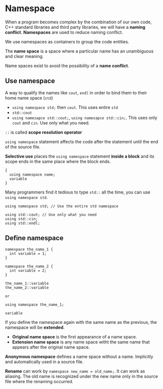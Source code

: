 # Namespace

When a program becomes complex by the combination of our own code, C++ standard libraries and third party libraries, we will have a **naming conflict**. **Namespaces** are used to reduce naming conflict.

We use namespaces as containers to group the code entities.

The **name space** is a space where a particular name has an unambiguous and clear meaning.

Name spaces exist to avoid the possibility of a **name conflict**.

## Use namespace

A way to qualify the names like `cout`, `endl` in order to bind them to their home name space (`std`)

- `using namespace std;` then `cout`. This uses entire `std`
- `std::cout`
- `using namesapce std::cout;`, `using namesapce std::cin;`. This uses only `cout` and `cin`. Use only what you need.

`::` is called **scope resolution operator**

`using namespace` statement affects the code after the statement until the end of the source file.

**Selective use** places the `using namespace` statement **inside a block** and its scope ends in the same place where the block ends.

```
{
  using namespace name;
  variable
}
```

Many programmers find it tedious to type `std::` all the time, you can use `using namespace std`.

```
using namespace std; // Use the entire std namespace
```

```
using std::cout; // Use only what you need
using std::cin;
using std::endl;
```

## Define namespace

```
namespace the_name_1 {
  int variable = 1;
}

namespace the_name_2 {
  int variable = 2;
}

the_name_1::variable
the_name_2::variable

or

using namespace the_name_1;

variable
```

If you define the namespace again with the same name as the previous, the namespace will be **extended**.

- **Original name space** is the first appearance of a name space.
- **Extension name space** is any name space witht the same name that appears after the original name space.

**Anonymous namespace** defines a name space without a name. Implicitly and automatically used in a source file.

**Rename** can work by `namespace new_name = old_name;`. It can work as aliasing. The old name is recognized under the new name only in the source file where the renaming occurred.
